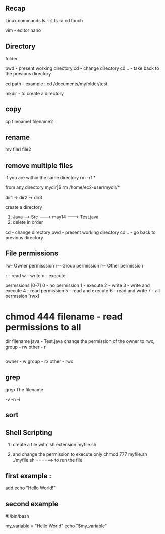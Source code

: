 ## Recap 

Linux 
commands 
ls -lrt 
ls -a 
cd 
touch 


vim - editor 
nano 



## Directory 

folder 

pwd - present working directory 
cd - change directory 
cd .. - take back to the previous directory 

cd path - example : cd /documents/myfolder/test

mkdir - to create a directory 

## copy 
cp filename1 filename2

## rename 
mv file1 file2

## remove multiple files 
if you are within the same directory 
rm -rf *

from any directory
mydir]$ rm /home/ec2-user/mydir/*


dir1 -> dir2 -> dir3

create a directory 
1. Java --> Src   ---> may14 ---> Test.java
2. delete in order 


cd - change directory 
pwd - present working directory 
cd .. - go back to previous directory 


## File permissions
rw-  Owner permisssion
r-- Group permission 
r-- Other permission

r - read 
w - write 
x - execute 

permssions [0-7]
0 - no permission 
1 - execute 
2 - write
3 - write and execute 
4 - read permission 
5 - read and execute 
6 - read and write 
7 - all permssion [rwx]

# chmod 444 filename - read permissions to all
dir     filename
java - Test.java 
change the permission of the owner to rwx, 
group - rw
other - r 

## 
owner   - w
group   - rx
other   - rwx


## grep 

grep The filename

-v
-n
-i

## sort 


## Shell Scripting

1. create a file with .sh extension
   myfile.sh

2. and change the permission to execute only
   chmod 777 myfile.sh
./myfile.sh ======> to run the file

## first example :

add echo "Hello World!"

## second example
#!/bin/bash

my_variable = "Hello World"
echo "$my_variable"
















